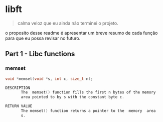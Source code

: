 # libft
> calma veloz que eu ainda não terminei o projeto.

o proposito desse readme é apresentar um breve resumo de cada função
para que eu possa revisar no futuro.

## Part 1 - Libc functions

### memset
```c
void *memset(void *s, int c, size_t n);

DESCRIPTION
       The  memset() function fills the first n bytes of the memory
       area pointed to by s with the constant byte c.

RETURN VALUE
       The memset() function returns a pointer to the  memory  area
       s.
```

